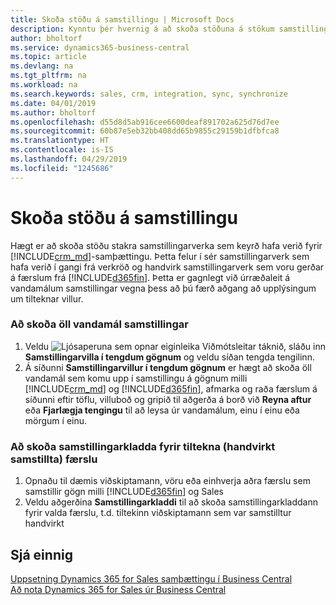 ```yaml
---
title: Skoða stöðu á samstillingu | Microsoft Docs
description: Kynntu þér hvernig á að skoða stöðuna á stökum samstillingarverkum.
author: bholtorf
ms.service: dynamics365-business-central
ms.topic: article
ms.devlang: na
ms.tgt_pltfrm: na
ms.workload: na
ms.search.keywords: sales, crm, integration, sync, synchronize
ms.date: 04/01/2019
ms.author: bholtorf
ms.openlocfilehash: d55d8d5ab916cee6600deaf891702a625d76d7ee
ms.sourcegitcommit: 60b87e5eb32bb408dd65b9855c29159b1dfbfca8
ms.translationtype: HT
ms.contentlocale: is-IS
ms.lasthandoff: 04/29/2019
ms.locfileid: "1245686"
---
```

# <a name="view-the-status-of-a-synchronization"></a>Skoða stöðu á samstillingu
Hægt er að skoða stöðu stakra samstillingarverka sem keyrð hafa verið fyrir [!INCLUDE[crm_md](includes/crm_md.md)]-samþættingu. Þetta felur í sér samstillingarverk sem hafa verið í gangi frá verkröð og handvirk samstillingarverk sem voru gerðar á færslum frá [!INCLUDE[d365fin](includes/d365fin_md.md)]. Þetta er gagnlegt við úrræðaleit á vandamálum samstillingar vegna þess að þú færð aðgang að upplýsingum um tilteknar villur.

### <a name="to-view-all-synchronization-issues"></a>Að skoða öll vandamál samstillingar
1. Veldu ![Ljósaperuna sem opnar eiginleika Viðmótsleitar](media/ui-search/search_small.png "Segðu mér hvað þú vilt gera") táknið, sláðu inn **Samstillingarvilla í tengdum gögnum** og veldu síðan tengda tengilinn.
2. Á síðunni **Samstillingarvillur í tengdum gögnum** er hægt að skoða öll vandamál sem komu upp í samstillingu á gögnum milli [!INCLUDE[crm_md](includes/crm_md.md)] og [!INCLUDE[d365fin](includes/d365fin_md.md)], afmarka og raða færslum á síðunni eftir töflu, villuboð og gripið til aðgerða á borð við **Reyna aftur** eða **Fjarlægja tengingu** til að leysa úr vandamálum, einu í einu eða mörgum í einu.

### <a name="to-view-synchronization-log-for-specific-manually-synchronized-record"></a>Að skoða samstillingarkladda fyrir tiltekna (handvirkt samstillta) færslu
1. Opnaðu til dæmis viðskiptamann, vöru eða einhverja aðra færslu sem samstillir gögn milli [!INCLUDE[d365fin](includes/d365fin_md.md)] og Sales
2. Veldu aðgerðina **Samstillingarkladdi** til að skoða samstillingarkladdann fyrir valda færslu, t.d. tiltekinn viðskiptamann sem var samstilltur handvirkt

## <a name="see-also"></a>Sjá einnig  
[Uppsetning Dynamics 365 for Sales samþættingu í Business Central](admin-setting-up-integration-with-dynamics-sales.md)  
[Að nota Dynamics 365 for Sales úr Business Central](marketing-integrate-dynamicscrm.md)
